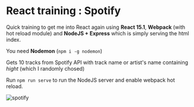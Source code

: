 # React training : Spotify

Quick training to get me into React again using **React 15.1**, **Webpack** (with hot reload module) and **NodeJS + Express** which is simply serving the html index.

You need **Nodemon** (`npm i -g nodemon`)

Gets 10 tracks from Spotify API with track name or artist's name containing *hight* (which I randomly chosed)

Run `npm run serve` to run the NodeJS server and enable webpack hot reload.

![spotify](https://cloud.githubusercontent.com/assets/4401230/16897484/49a69c64-4bb3-11e6-9856-5982461e1cca.png)
